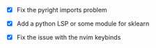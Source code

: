 - [x] Fix the pyright imports problem

- [x] Add a python LSP or some module for sklearn

- [x] Fix the issue with the nvim keybinds
